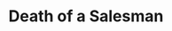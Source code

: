 ---
title: Death of a Salesman
year: 1978
opening_date: 1978-01-20
closing_date: 1978-02-04
layout: productions
image:
image_caption:
image_credit:
playbill: 
category: 
Theatre: Theatre Jacksonville
Venue: Little Theatre
cast:
  Willy Loman: Norman Howard
  Linda: Marion Conner
  Happy: Thom Scoggins
  Biff: David Horne
  Bernard: Philip St. Laurent
  The Woman: Carolyn Courreges
  Charley: Blaise Castelli
  Uncle Ben: Bruce Reymond
  Howard Wagner: Ernest Mastroianni
  Jenny: Pam Allen
  Stanley: Jim Triolo
  Miss Forsythe: Nancy Blocksidge
  Letta: Cynthia Wooden
crew:
  Director: Robert Knowles
  Scene Design: Mike Murphy
  Stage Manager: Pam Jackson
  Lighting Design: Kelly Hart
  Lighting Technician: Doug Thomas
  Sound Technician: Wanda Newell
  Set Construction:
    - Scott Dunham
    - Marty Friedman
    - Virginia Fox
    - Sherri Harris
    - Marlon Hecht
    - Tom Heffernan
    - John Hull
    - Dick Kerekes
    - Sue McCormack
    - Niki Morrissett
    - Mike Reymond
    - Bebe Schroder
    - Scott Smith
    - Ben Weise
  Properties:
    - Amelia Senhausen
    - Valerie Howard
    - Niki Morrissett
  Costumes: Gert Berman
  Publicity: Madge Bruner
  Box Office:
    - Pat Mullarkey
    - Shirley Cooke
    - Ann Dubow
    - Bette Sheurer
    - Pat Somers
    - Barbara Stillson
    - Esta Tkac
    - Martha Wynne
orchestra:
external_links:
---
